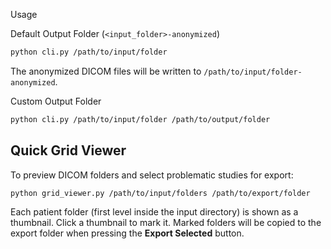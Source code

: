Usage

Default Output Folder (`<input_folder>-anonymized`)

```bash
python cli.py /path/to/input/folder
```

The anonymized DICOM files will be written to `/path/to/input/folder-anonymized`.

Custom Output Folder

```bash
python cli.py /path/to/input/folder /path/to/output/folder
```

## Quick Grid Viewer

To preview DICOM folders and select problematic studies for export:

```
python grid_viewer.py /path/to/input/folders /path/to/export/folder
```

Each patient folder (first level inside the input directory) is shown as a thumbnail.
Click a thumbnail to mark it. Marked folders will be copied to the export folder when
pressing the **Export Selected** button.
